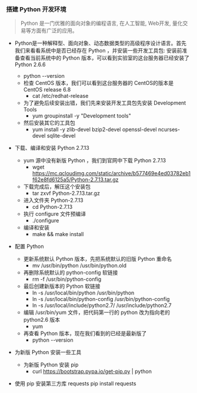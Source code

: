 
### 搭建 Python 开发环境

> Python 是一门优雅的面向对象的编程语言, 在人工智能, Web开发, 量化交易等方面有广泛的应用。

* Python是一种解释型、面向对象、动态数据类型的高级程序设计语言。首先我们来看看系统中是否已经存在 Python ，并安装一些开发工具包:
安装前准备查看当前系统中的 Python 版本，可以看到实验室的这台服务器已经安装了 Python 2.6.6
    - python --version
  - 检查 CentOS 版本，我们可以看到这台服务器的 CentOS的版本是CentOS release 6.8
    - cat /etc/redhat-release
  - 为了避免后续安装出错，我们先来安装开发工具包先安装 Development Tools
    - yum groupinstall -y "Development tools"
  - 然后安装其它的工具包
    - yum install -y zlib-devel bzip2-devel openssl-devel ncurses-devel sqlite-devel

* 下载、编译和安装 Python 2.7.13
  - yum 源中没有新版 Python ，我们到官网中下载 Python 2.7.13
    - wget https://mc.qcloudimg.com/static/archive/b577469e4ed03782eb1f62e8fd6125a5/Python-2.7.13.tar.gz
  - 下载完成后，解压这个安装包
    - tar zxvf Python-2.7.13.tar.gz
  - 进入文件夹 Python-2.7.13
    - cd Python-2.7.13
  - 执行 configure 文件预编译
    - ./configure
  - 编译和安装
    - make && make install

* 配置 Python
  - 更新系统默认 Python 版本，先把系统默认的旧版 Python 重命名
    - mv /usr/bin/python /usr/bin/python.old
  - 再删除系统默认的 python-config 软链接
    - rm -f /usr/bin/python-config
  - 最后创建新版本的 Python 软链接
    - ln -s /usr/local/bin/python /usr/bin/python
    - ln -s /usr/local/bin/python-config /usr/bin/python-config
    - ln -s /usr/local/include/python2.7/ /usr/include/python2.7
  - 编辑 /usr/bin/yum 文件，把代码第一行的 python 改为指向老的 python2.6 版本
    - yum
  - 再查看 Python 版本，现在我们看到的已经是最新版了
    - python --version


* 为新版 Python 安装一些工具
  - 为新版 Python 安装 pip
    - curl https://bootstrap.pypa.io/get-pip.py | python

* 使用 pip 安装第三方库 requests
  pip install requests